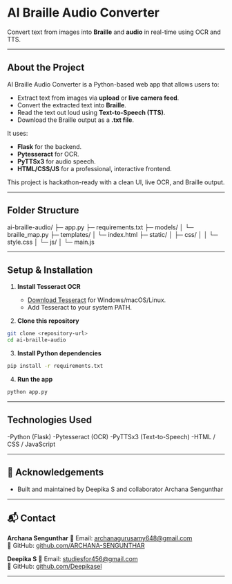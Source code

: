 # AI Braille Audio Converter

Convert text from images into **Braille** and **audio** in real-time using OCR and TTS.

---

## **About the Project**
AI Braille Audio Converter is a Python-based web app that allows users to:
- Extract text from images via **upload** or **live camera feed**.
- Convert the extracted text into **Braille**.
- Read the text out loud using **Text-to-Speech (TTS)**.
- Download the Braille output as a **.txt file**.

It uses:
- **Flask** for the backend.
- **Pytesseract** for OCR.
- **PyTTSx3** for audio speech.
- **HTML/CSS/JS** for a professional, interactive frontend.

This project is hackathon-ready with a clean UI, live OCR, and Braille output.

---

## **Folder Structure**
ai-braille-audio/
├─ app.py
├─ requirements.txt
├─ models/
│ └─ braille_map.py
├─ templates/
│ └─ index.html
├─ static/
│ ├─ css/
│ │ └─ style.css
│ └─ js/
│ └─ main.js

---
## **Setup & Installation**

1. **Install Tesseract OCR**
   - [Download Tesseract](https://github.com/tesseract-ocr/tesseract) for Windows/macOS/Linux.
   - Add Tesseract to your system PATH.

2. **Clone this repository**
```bash
git clone <repository-url>
cd ai-braille-audio
```

3. **Install Python dependencies**
```bash
pip install -r requirements.txt
```

4. **Run the app**
```bash
python app.py
```
---
## Technologies Used

-Python (Flask)
-Pytesseract (OCR)
-PyTTSx3 (Text-to-Speech)
-HTML / CSS / JavaScript

---

## 🙌 Acknowledgements

- Built and maintained by Deepika S and collaborator Archana Sengunthar

---

## 📬 Contact

 **Archana Sengunthar**
📧 Email: [archanagurusamy648@gmail.com](mailto:archanagurusamy648@gmail.com)  
🔗 GitHub: [github.com/ARCHANA-SENGUNTHAR](https://github.com/ARCHANA-SENGUNTHAR)

**Deepika S**
📧 Email: [studiesfor456@gmail.com](mailto:studiesfor456@gmail.com)  
🔗 GitHub: [github.com/Deepikasel](https://github.com/Deepikasel)

---
